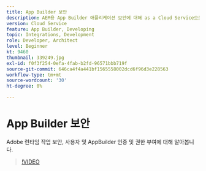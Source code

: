 ```yaml
---
title: App Builder 보안
description: AEM용 App Builder 애플리케이션 보안에 대해 as a Cloud Service으로 알아보십시오.
version: Cloud Service
feature: App Builder, Developing
topic: Integrations, Development
role: Developer, Architect
level: Beginner
kt: 9460
thumbnail: 339249.jpg
exl-id: f0f3f254-0efa-4fab-b2fd-96571bbb719f
source-git-commit: 646ca4f4a441bf1565558002dcd6f96d3e228563
workflow-type: tm+mt
source-wordcount: '30'
ht-degree: 0%

---
```


# App Builder 보안

Adobe 런타임 작업 보안, 사용자 및 AppBuilder 인증 및 권한 부여에 대해 알아봅니다.

>[!VIDEO](https://video.tv.adobe.com/v/339249/?quality=12&learn=on)
